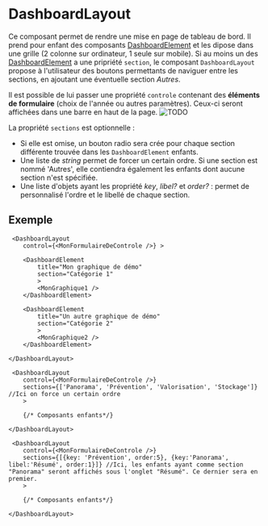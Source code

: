 # DashboardLayout

Ce composant permet de rendre une mise en page de tableau de bord.
Il prend pour enfant des composants [DashboardElement](../DashboardElement/) et les dipose dans une grille 
(2 colonne sur ordinateur, 1 seule sur mobile).
Si au moins un des [DashboardElement](../DashboardElement/) a une pripriété `section`, le composant `DashboardLayout` propose à l'utilisateur
des boutons permettants de naviguer entre les sections, en ajoutant une éventuelle section _Autres_.

Il est possible de lui passer une propriété `controle` contenant des **éléments de formulaire** (choix de l'année ou autres paramètres).
Ceux-ci seront affichées dans une barre en haut de la page.
![TODO](https://img.shields.io/badge/TODO-A%20compléter-orange)

La propriété `sections` est optionnelle :
- Si elle est omise, un bouton radio sera crée pour chaque section différente trouvée dans les `DashboardElement` enfants.
- Une liste de _string_ permet de forcer un certain ordre. Si une section est nommé 'Autres', elle contiendra également les enfants dont aucune section n'est spécifiée.
- Une liste d'objets ayant les propriété _key_, _libel?_ et _order?_ : permet de personnalisé l'ordre et le libellé de chaque section.

## Exemple 

```tsx
 <DashboardLayout
    control={<MonFormulaireDeControle />} >

    <DashboardElement
        title="Mon graphique de démo"
        section="Catégorie 1"
        >
        <MonGraphique1 />
    </DashboardElement>

    <DashboardElement
        title="Un autre graphique de démo"
        section="Catégorie 2"
        >
        <MonGraphique2 />
    </DashboardElement>

</DashboardLayout>
```

```tsx
 <DashboardLayout
    control={<MonFormulaireDeControle />} 
    sections={['Panorama', 'Prévention', 'Valorisation', 'Stockage']} //Ici on force un certain ordre
    >

    {/* Composants enfants*/}

</DashboardLayout>
```

```tsx
 <DashboardLayout
    control={<MonFormulaireDeControle />} 
    sections={[{key: 'Prévention', order:5}, {key:'Panorama', libel:'Résumé', order:1}]} //Ici, les enfants ayant comme section "Panorama" seront affichés sous l'onglet "Résumé". Ce dernier sera en premier.
    >

    {/* Composants enfants*/}

</DashboardLayout>
```